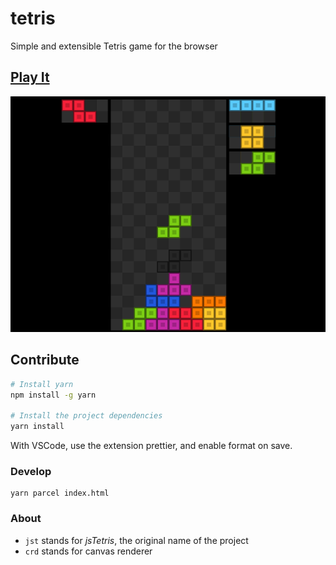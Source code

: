 # tetris

Simple and extensible Tetris game for the browser

## [Play It](https://jstetris.vercel.app/)

[![preview](doc/img/tetris-preview.png)](https://jstetris.vercel.app/)

## Contribute

```sh
# Install yarn
npm install -g yarn

# Install the project dependencies
yarn install
```

With VSCode, use the extension prettier, and enable format on save.

### Develop

```
yarn parcel index.html
```

### About

- `jst` stands for _jsTetris_, the original name of the project
- `crd` stands for canvas renderer
